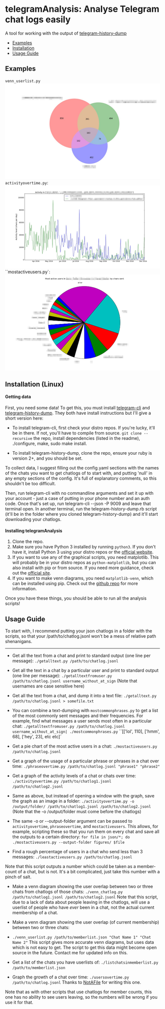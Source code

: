 telegramAnalysis: Analyse Telegram chat logs easily
=====================================

A tool for working with the output of [telegram-history-dump](https://github.com/tvdstaaij/telegram-history-dump)

 - [Examples](#examples)
 - [Installation](#installation)
 - [Usage Guide](#usage-guide)

Examples
---------------
`venn_userlist.py`![Venn diagram example](/examples/venn_example.jpg?raw=true)
`activityovertime.py`: ![Activity over time example chart](/examples/activityovertime_example.jpg?raw=true)
``mostactiveusers.py`: ![Most active users example chart](/examples/mostactiveusers_example.jpg?raw=true) 

Installation (Linux)
---------------
#### Getting data

First, you need some data! To get this, you must install [telegram-cli](https://github.com/vysheng/tg) and [telegram-history-dump](https://github.com/tvdstaaij/telegram-history-dump).
They both have install instructions but I'll give a short version here:

- To install telegram-cli, first check your distro repos. If you're lucky, it'll be in there. If not, you'll have to compile from source. `git clone --recursive` the repo, install dependencies (listed in the readme), ./configure, make, sudo make install.

- To install telegram-history-dump, clone the repo, ensure your ruby is version 2+, and you should be set.

To collect data, I suggest filling out the config.yaml sections with the names of the chats you want to get chatlogs of to start with, and putting 'null' in any empty sections of the config. It's full of explanatory comments, so this shouldn't be too difficult.

Then, run telegram-cli with no commandline arguments and set it up with your account - just a case of putting in your phone number and an auth code. Once that's set up, run telegram-cli --json -P 9009 and leave that terminal open. In another terminal, run the telegram-history-dump.rb script (it'll be in the folder where you cloned telegram-history-dump) and it'll start downloading your chatlogs.

#### Installing telegramAnalysis

 1. Clone the repo.
 1. Make sure you have Python 3 installed by running `python3`. If you don't have it, install Python 3 using your distro repos or the [official website](https://www.python.org/downloads/).
 1. If you want to use any of the graphical scripts, you need matplotlib. This will probably be in your distro repos as `python-matplotlib`, but you can also install with pip or from source. If you need more guidance, check out the [official site](http://matplotlib.org/users/installing.html).
 1. If you want to make venn diagrams, you need `matplotlib-venn`, which can be installed using pip. Check out the [github repo](https://github.com/konstantint/matplotlib-venn) for more information.
 
Once you have these things, you should be able to run all the analysis scripts!



Usage Guide
---------------
To start with, I recommend putting your json chatlogs in a folder with the scripts, so that your /path/to/chatlog.jsonl won't be a mess of relative path shenanigans.
___
 - Get all the text from a chat and print to standard output (one line per message):
`./getalltext.py /path/to/chatlog.jsonl`

 - Get all the text in a chat by a particular user and print to standard output (one line per message):
`./getalltextfromuser.py /path/to/chatlog.jsonl username_without_at_sign`
(Note that usernames are case sensitive here)

 - Get all the text from a chat, and dump it into a text file:
`./getalltext.py /path/to/chatlog.jsonl > somefile.txt`

 - You can combine a text-dumping with `mostcommonphrases.py` to get a list of the most commonly sent messages and their frequencies. For example, find what messages a user sends most often in a particular chat:
`./getalltextfromuser.py /path/to/chatlog.jsonl username_without_at_sign| ./mostcommonphrases.py`
``[['lol', 110], ['hmm', 68], ['hey', 23], etc etc]`

 - Get a pie chart of the most active users in a chat:
`./mostactiveusers.py /path/to/chatlog.jsonl`

 - Get a graph of the usage of a particular phrase or phrases in a chat over time:
`./phraseovertime.py /path/to/chatlog.jsonl "phrase1" "phrase2"`

 - Get a graph of the activity levels of a chat or chats over time:
`./activityovertime.py /path/to/chatlog1.jsonl /path/to/chatlog2.jsonl`

 - Same as above, but instead of opening a window with the graph, save the graph as an image in a folder:
`./activityovertime.py -o /output/folder/ /path/to/chatlog1.jsonl /path/to/chatlog2.jsonl`
(Note that the -o /output/folder must come before the chatlogs)

- The same -o or --output-folder argument can be passed to `activityovertime`, `phraseovertime`, and `mostactiveusers`. This allows, for example, scripting these so that you run them on every chat and save all the outputs to a certain directory:
`for file in json/*; do ./mostactiveusers.py --output-folder figures/ $file`


 - Find a rough percentage of users in a chat who send less than 3 messages:
 `./leastactiveusers.py /path/to/chatlog.jsonl`
 
 Note that this script outputs a number which could be taken as a member-count of a chat, but is not. It's a bit complicated, just take this number with a pinch of salt.

 - Make a venn diagram showing the user overlap between two or three chats from chatlogs of those chats:
 `./venn_chatlog.py /path/to/chatlog1.jsonl /path/to/chatlog2.jsonl`
 Note that this script, due to a lack of data about people leaving in the chatlogs, will use a userlist of people who have *ever* been in a chat, not the actual current membership of a chat.
 
 - Make a venn diagram showing the user overlap (of current membership) between two or three chats:
 - `./venn_userlist.py /path/to/memberlist.json "Chat Name 1" "Chat Name 2"`
 This script gives more accurate venn diagrams, but uses data which is not easy to get. The script to get this data might become open source in the future. Contact me for updated info on this.

 - Get a list of the chats you have userlists of:
 `./listchatsinmemberlist.py /path/to/memberlist.json`
 
 - Graph the growth of a chat over time:
 `./usersovertime.py /path/to/chatlog.jsonl`
 Thanks to [NotAFile](https://github.com/NotAFile) for writing this one. 
 
 Note that as with other scripts that use chatlogs for member counts, this one has no ability to see users leaving, so the numbers will be wrong if you use it for that.